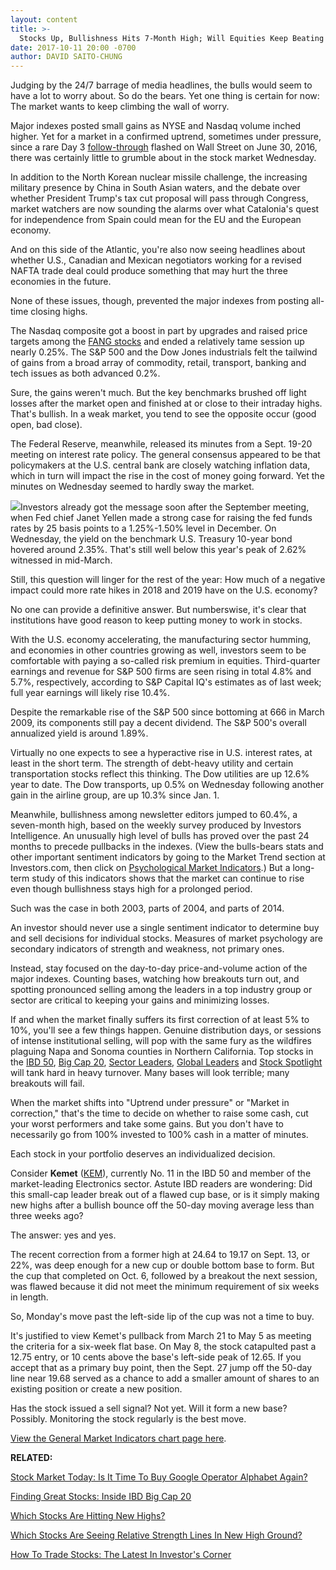 ```yaml
---
layout: content
title: >-
  Stocks Up, Bullishness Hits 7-Month High; Will Equities Keep Beating Bonds?
date: 2017-10-11 20:00 -0700
author: DAVID SAITO-CHUNG
---
```






Judging by the 24/7 barrage of media headlines, the bulls would seem to have a lot to worry about. So do the bears. Yet one thing is certain for now: The market wants to keep climbing the wall of worry.




Major indexes posted small gains as NYSE and Nasdaq volume inched higher. Yet for a market in a confirmed uptrend, sometimes under pressure, since a rare Day 3 [follow-through](https://www.investors.com/ibd-university/market-timing/market-bottoms/) flashed on Wall Street on June 30, 2016, there was certainly little to grumble about in the stock market Wednesday.


In addition to the North Korean nuclear missile challenge, the increasing military presence by China in South Asian waters, and the debate over whether President Trump's tax cut proposal will pass through Congress, market watchers are now sounding the alarms over what Catalonia's quest for independence from Spain could mean for the EU and the European economy.


And on this side of the Atlantic, you're also now seeing headlines about whether U.S., Canadian and Mexican negotiators working for a revised NAFTA trade deal could produce something that may hurt the three economies in the future.


None of these issues, though, prevented the major indexes from posting all-time closing highs.


The Nasdaq composite got a boost in part by upgrades and raised price targets among the [FANG stocks](https://www.investors.com/news/technology/fang-stocks-news-quotes-facebook-amazon-netflix-google/) and ended a relatively tame session up nearly 0.25%. The S&P 500 and the Dow Jones industrials felt the tailwind of gains from a broad array of commodity, retail, transport, banking and tech issues as both advanced 0.2%.


Sure, the gains weren't much. But the key benchmarks brushed off light losses after the market open and finished at or close to their intraday highs. That's bullish. In a weak market, you tend to see the opposite occur (good open, bad close).


The Federal Reserve, meanwhile, released its minutes from a Sept. 19-20 meeting on interest rate policy. The general consensus appeared to be that policymakers at the U.S. central bank are closely watching inflation data, which in turn will impact the rise in the cost of money going forward. Yet the minutes on Wednesday seemed to hardly sway the market.


![](https://www.investors.com/wp-content/uploads/2017/10/MP101117-212x300.png)Investors already got the message soon after the September meeting, when Fed chief Janet Yellen made a strong case for raising the fed funds rates by 25 basis points to a 1.25%-1.50% level in December. On Wednesday, the yield on the benchmark U.S. Treasury 10-year bond hovered around 2.35%. That's still well below this year's peak of 2.62% witnessed in mid-March.


Still, this question will linger for the rest of the year: How much of a negative impact could more rate hikes in 2018 and 2019 have on the U.S. economy?


No one can provide a definitive answer. But numberswise, it's clear that institutions have good reason to keep putting money to work in stocks.


With the U.S. economy accelerating, the manufacturing sector humming, and economies in other countries growing as well, investors seem to be comfortable with paying a so-called risk premium in equities. Third-quarter earnings and revenue for S&P 500 firms are seen rising in total 4.8% and 5.7%, respectively, according to S&P Capital IQ's estimates as of last week; full year earnings will likely rise 10.4%.


Despite the remarkable rise of the S&P 500 since bottoming at 666 in March 2009, its components still pay a decent dividend. The S&P 500's overall annualized yield is around 1.89%.


Virtually no one expects to see a hyperactive rise in U.S. interest rates, at least in the short term. The strength of debt-heavy utility and certain transportation stocks reflect this thinking. The Dow utilities are up 12.6% year to date. The Dow transports, up 0.5% on Wednesday following another gain in the airline group, are up 10.3% since Jan. 1.


Meanwhile, bullishness among newsletter editors jumped to 60.4%, a seven-month high, based on the weekly survey produced by Investors Intelligence. An unusually high level of bulls has proved over the past 24 months to precede pullbacks in the indexes. (View the bulls-bears stats and other important sentiment indicators by going to the Market Trend section at Investors.com, then click on [Psychological Market Indicators](http://research.investors.com/psychological-market-indicators/).) But a long-term study of this indicators shows that the market can continue to rise even though bullishness stays high for a prolonged period.


Such was the case in both 2003, parts of 2004, and parts of 2014.


An investor should never use a single sentiment indicator to determine buy and sell decisions for individual stocks. Measures of market psychology are secondary indicators of strength and weakness, not primary ones.


Instead, stay focused on the day-to-day price-and-volume action of the major indexes. Counting bases, watching how breakouts turn out, and spotting pronounced selling among the leaders in a top industry group or sector are critical to keeping your gains and minimizing losses.


If and when the market finally suffers its first correction of at least 5% to 10%, you'll see a few things happen. Genuine distribution days, or sessions of intense institutional selling, will pop with the same fury as the wildfires plaguing Napa and Sonoma counties in Northern California. Top stocks in the [IBD 50](http://research.investors.com/stock-lists/ibd-50/), [Big Cap 20](http://research.investors.com/stock-lists/big-cap-20/), [Sector Leaders](http://research.investors.com/stock-lists/sector-leaders), [Global Leaders](http://research.investors.com/stock-lists/global-leaders/) and [Stock Spotlight](http://research.investors.com/stock-lists/stock-spotlight/) will tank hard in heavy turnover. Many bases will look terrible; many breakouts will fail.


When the market shifts into "Uptrend under pressure" or "Market in correction," that's the time to decide on whether to raise some cash, cut your worst performers and take some gains. But you don't have to necessarily go from 100% invested to 100% cash in a matter of minutes.


Each stock in your portfolio deserves an individualized decision.



Consider **Kemet** ([KEM](https://research.investors.com/quote.aspx?symbol=KEM)), currently No. 11 in the IBD 50 and member of the market-leading Electronics sector. Astute IBD readers are wondering: Did this small-cap leader break out of a flawed cup base, or is it simply making new highs after a bullish bounce off the 50-day moving average less than three weeks ago?


The answer: yes and yes.


The recent correction from a former high at 24.64 to 19.17 on Sept. 13, or 22%, was deep enough for a new cup or double bottom base to form. But the cup that completed on Oct. 6, followed by a breakout the next session, was flawed because it did not meet the minimum requirement of six weeks in length.


So, Monday's move past the left-side lip of the cup was not a time to buy.


It's justified to view Kemet's pullback from March 21 to May 5 as meeting the criteria for a six-week flat base. On May 8, the stock catapulted past a 12.75 entry, or 10 cents above the base's left-side peak of 12.65. If you accept that as a primary buy point, then the Sept. 27 jump off the 50-day line near 19.68 served as a chance to add a smaller amount of shares to an existing position or create a new position.


Has the stock issued a sell signal? Not yet. Will it form a new base? Possibly. Monitoring the stock regularly is the best move.


[View the General Market Indicators chart page here](https://www.investors.com/wp-content/uploads/2017/10/IBD1110152454GMI.pdf).


**RELATED:**


[Stock Market Today: Is It Time To Buy Google Operator Alphabet Again?](https://www.investors.com/market-trend/stock-market-today/stocks-up-apple-retakes-buy-point-is-it-time-to-buy-alphabet-again/)


[Finding Great Stocks: Inside IBD Big Cap 20](http://research.investors.com/stock-lists/big-cap-20/)


[Which Stocks Are Hitting New Highs?](http://research.investors.com/stock-lists/new-highs/)


[Which Stocks Are Seeing Relative Strength Lines In New High Ground?](http://research.investors.com/stock-lists/relative-strength-at-new-high/)


[How To Trade Stocks: The Latest In Investor's Corner](https://www.investors.com/category/how-to-invest/investors-corner/)




